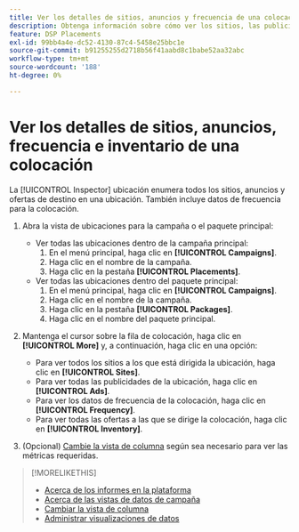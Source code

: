```yaml
---
title: Ver los detalles de sitios, anuncios y frecuencia de una colocación
description: Obtenga información sobre cómo ver los sitios, las publicidades y los datos de frecuencia de destino de una ubicación.
feature: DSP Placements
exl-id: 99bb4a4e-dc52-4130-87c4-5458e25bbc1e
source-git-commit: b91255255d2718b56f41aabd8c1babe52aa32abc
workflow-type: tm+mt
source-wordcount: '188'
ht-degree: 0%

---
```


# Ver los detalles de sitios, anuncios, frecuencia e inventario de una colocación

La [!UICONTROL Inspector] ubicación enumera todos los sitios, anuncios y ofertas de destino en una ubicación. También incluye datos de frecuencia para la colocación.

1. Abra la vista de ubicaciones para la campaña o el paquete principal:

   * Ver todas las ubicaciones dentro de la campaña principal:
      1. En el menú principal, haga clic en **[!UICONTROL Campaigns]**.
      1. Haga clic en el nombre de la campaña.
      1. Haga clic en la pestaña **[!UICONTROL Placements]**.
   * Ver todas las ubicaciones dentro del paquete principal:
      1. En el menú principal, haga clic en **[!UICONTROL Campaigns]**.
      1. Haga clic en el nombre de la campaña.
      1. Haga clic en la pestaña **[!UICONTROL Packages]**.
      1. Haga clic en el nombre del paquete principal.


1. Mantenga el cursor sobre la fila de colocación, haga clic en **[!UICONTROL More]** y, a continuación, haga clic en una opción:
   * Para ver todos los sitios a los que está dirigida la ubicación, haga clic en **[!UICONTROL Sites]**.
   * Para ver todas las publicidades de la ubicación, haga clic en **[!UICONTROL Ads]**.
   * Para ver los datos de frecuencia de la colocación, haga clic en **[!UICONTROL Frequency]**.
   * Para ver todas las ofertas a las que se dirige la colocación, haga clic en **[!UICONTROL Inventory]**.

1. (Opcional) [Cambie la vista de columna](column-view-change.md) según sea necesario para ver las métricas requeridas.

>[!MORELIKETHIS]
>
>* [Acerca de los informes en la plataforma](campaign-reports-about.md)
>* [Acerca de las vistas de datos de campaña](campaign-data-views-about.md)
>* [Cambiar la vista de columna](column-view-change.md)
>* [Administrar visualizaciones de datos](campaign-data-visualization-manage.md)

